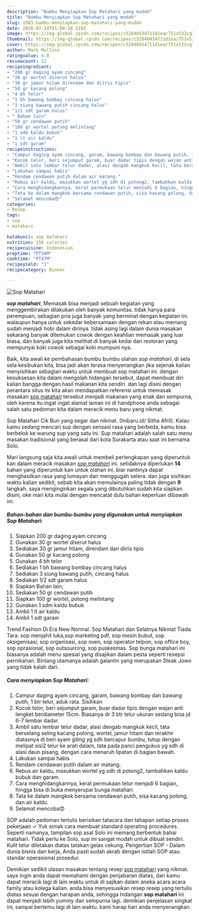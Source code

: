 ```yaml
---
description: "Bumbu Menyiapkan Sop Matahari yang mudah"
title: "Bumbu Menyiapkan Sop Matahari yang mudah"
slug: 1583-bumbu-menyiapkan-sop-matahari-yang-mudah
date: 2020-07-14T01:00:18.518Z
image: https://img-global.cpcdn.com/recipes/c52840434711d1ea/751x532cq70/sop-matahari-foto-resep-utama.jpg
thumbnail: https://img-global.cpcdn.com/recipes/c52840434711d1ea/751x532cq70/sop-matahari-foto-resep-utama.jpg
cover: https://img-global.cpcdn.com/recipes/c52840434711d1ea/751x532cq70/sop-matahari-foto-resep-utama.jpg
author: Mark Mullins
ratingvalue: 4.8
reviewcount: 12
recipeingredient:
- "200 gr daging ayam cincang"
- "30 gr wortel diserut halus"
- "30 gr jamur hitam direndam dan diiris tipis"
- "50 gr kacang polong"
- "4 bh telor"
- "1 bh bawang bombay cincang halus"
- "3 siung bawang putih cincang halus"
- "1/2 sdt garam halus"
- " Bahan lain"
- "50 gr cendawan putih"
- "100 gr wortel potong melintang"
- "1 sdm kaldu bubuk"
- "1 lt air kaldu"
- "1 sdt garam"
recipeinstructions:
- "Campur daging ayam cincang, garam, bawang bombay dan bawang putih, 1 btr telur, aduk rata. Sisihkan"
- "Kocok telor, beri sejumput garam, buar dadar tipis dengan wajan anti lengket berdiameter 15cm. Biasanya dr 3 btr telur ukuran sedang bisa jd 6-7 lembar dadar."
- "Ambil satu lembar telur dadar, alasi dengab mangkuk kecil, tata berselang seling kacang polong, wortel, jamur hitam dan terakhir diatasnya di beri ayam giling yg sdh bercapur bumbu, tutup dengan melipat sisi2 telur ke arah dalam, tata pada panci pengukus yg sdh di alasi daun pisang, dengan cara menaruh lipatan di bagian bawah."
- "Lakukan sampai habis"
- "Rendam cendawan putih dalam air matang."
- "Rebus air kaldu, masukkan wortel yg sdh di potong2, tambahkan kaldu bubuk dan garam."
- "Cara menghidangkannya, kerat permukaan telur menjadi 6 bagian, hingga bisa di buka menyerupai bunga matahari."
- "Tata ke dalam mangkok bersama cendawan putih, sisa kacang polong, dan air kaldu."
- "Selamat mencoba😍"
categories:
- Resep
tags:
- sop
- matahari

katakunci: sop matahari 
nutrition: 156 calories
recipecuisine: Indonesian
preptime: "PT34M"
cooktime: "PT47M"
recipeyield: "1"
recipecategory: Dinner

---
```



![Sop Matahari](https://img-global.cpcdn.com/recipes/c52840434711d1ea/751x532cq70/sop-matahari-foto-resep-utama.jpg)

<b><i>sop matahari</i></b>, Memasak bisa menjadi sebuah kegiatan yang menggembirakan dilakukan oleh banyak komunitas. tidak hanya para perempuan, sebagian pria juga banyak yang berminat dengan kegiatan ini. walaupun hanya untuk sekedar kebersamaan dengan rekan atau memang sudah menjadi hobi dalam dirinya. tidak asing lagi dalam dunia masakan sekarang banyak ditemukan cowok dengan keahlian memasak yang luar biasa, dan banyak juga kita melihat di banyak kedai dan restoran yang mempunyai koki cowok sebagai koki mumpuni nya.

Baik, kita awali ke pembahasan bumbu bumbu olahan <i>sop matahari</i>. di sela sela kesibukan kita, bisa jadi akan terasa menyenangkan jika sejenak kalian menyisihkan sebagian waktu untuk membuat sop matahari ini. dengan kesuksesan kita dalam mengolah hidangan tersebut, dapat membuat diri kalian bangga dengan hasil makanan kita sendiri. dan lagi disini dengan perantara situs ini kita akan mendapatkan referensi untuk memasak masakan <u>sop matahari</u> tersebut menjadi makanan yang enak dan sempurna, oleh karena itu ingat ingat alamat laman ini di handphone anda sebagai salah satu pedoman kita dalam meracik menu baru yang nikmat.

Sop Matahari Cik Bun yang segar dan nikmat. (Inibaru.id/ Sitha Afril). Kalau kamu sedang mencari sup dengan sensasi rasa yang berbeda, kamu bisa berbelok ke warung sup yang satu ini. Sup matahari adalah salah satu menu masakan tradisional yang berasal dari kota Surakarta atau saat ini bernama Solo.


Mari langsung saja kita awali untuk membeli perlengkapan yang diperuntuk kan dalam meracik masakan <u><i>sop matahari</i></u> ini. setidaknya diperlukan <b>14</b> bahan yang diperuntuk kan untuk olahan ini. biar nantinya dapat menghasilkan rasa yang lumayan dan menggugah selera. dan juga sisihkan waktu kalian sedikit, sebab kita akan memulainya paling tidak dengan <b>9</b> langkah. saya menginginkan segala yang dibutuhkan sudah kita siapkan disini, oke mari kita mulai dengan mencatat dulu bahan keperluan dibawah ini.

<!--inarticleads1-->

##### Bahan-bahan dan bumbu-bumbu yang digunakan untuk menyiapkan Sop Matahari:

1. Siapkan 200 gr daging ayam cincang
1. Gunakan 30 gr wortel diserut halus
1. Sediakan 30 gr jamur hitam, direndam dan diiris tipis
1. Gunakan 50 gr kacang polong
1. Gunakan 4 bh telor
1. Sediakan 1 bh bawang bombay cincang halus
1. Sediakan 3 siung bawang putih, cincang halus
1. Sediakan 1/2 sdt garam halus
1. Siapkan  Bahan lain;
1. Sediakan 50 gr cendawan putih
1. Siapkan 100 gr wortel, potong melintang
1. Gunakan 1 sdm kaldu bubuk
1. Ambil 1 lt air kaldu
1. Ambil 1 sdt garam


Trend Fashion Di Era New Normal. Sop Matahari dan Selatnya Nikmat Tiada Tara. sop menjahit luka,sop marketing pdf, sop mesin bubut, sop oksigenisasi, sop organisasi, sop oven, sop operator telpon, sop office boy, sop oprasional, sop outsourcing, sop puskesmas. Sop bunga matahari ini biasanya adalah menu spesial yang disajikan dalam pesta seperti resepsi pernikahan. Bintang utamanya adalah galantin yang merupakan Steak Jowo yang tidak kalah dari. 

<!--inarticleads2-->

##### Cara menyiapkan Sop Matahari:

1. Campur daging ayam cincang, garam, bawang bombay dan bawang putih, 1 btr telur, aduk rata. Sisihkan
1. Kocok telor, beri sejumput garam, buar dadar tipis dengan wajan anti lengket berdiameter 15cm. Biasanya dr 3 btr telur ukuran sedang bisa jd 6-7 lembar dadar.
1. Ambil satu lembar telur dadar, alasi dengab mangkuk kecil, tata berselang seling kacang polong, wortel, jamur hitam dan terakhir diatasnya di beri ayam giling yg sdh bercapur bumbu, tutup dengan melipat sisi2 telur ke arah dalam, tata pada panci pengukus yg sdh di alasi daun pisang, dengan cara menaruh lipatan di bagian bawah.
1. Lakukan sampai habis
1. Rendam cendawan putih dalam air matang.
1. Rebus air kaldu, masukkan wortel yg sdh di potong2, tambahkan kaldu bubuk dan garam.
1. Cara menghidangkannya, kerat permukaan telur menjadi 6 bagian, hingga bisa di buka menyerupai bunga matahari.
1. Tata ke dalam mangkok bersama cendawan putih, sisa kacang polong, dan air kaldu.
1. Selamat mencoba😍


SOP adalah pedoman tertulis berisikan tatacara dan tahapan setiap proses pekerjaan ✓ Yuk simak cara membuat standard operating procedures. Seperti namanya, tampilan sop asal Solo ini memang berbentuk bahai matahari. Tidak perlu ke Solo, sup ini sangat mudah untuk dibuat sendiri. Kulit telur diletakan diatas tatakan gelas cekung. Pengertian SOP - Dalam dunia bisnis dan kerja, Anda pasti sudah akrab dengan istilah SOP atau standar operasional prosedur. 

Demikian sedikit ulasan masakan tentang resep <u>sop matahari</u> yang nikmat. saya ingin anda dapat memahami dengan penjabaran diatas, dan kamu dapat meracik lagi di lain waktu untuk di sajikan dalam aneka acara acara family atau kolega kalian. anda bisa menyesuaikan resep resep yang tertulis diatas sesuai dengan harapan anda, sehingga hidangan <b>sop matahari</b> ini dapat menjadi lebih yummy dan sempurna lagi. demikian penjelasan singkat ini, sampai bertemu lagi di lain waktu. kami harap hari anda menyenangkan.
